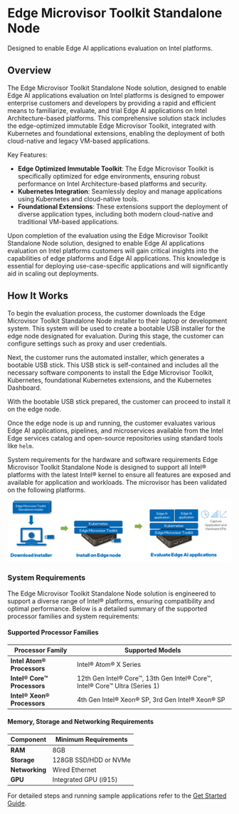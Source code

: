 # Edge Microvisor Toolkit Standalone Node

Designed to enable Edge AI applications evaluation on Intel platforms.

## Overview

The Edge Microvisor Toolkit Standalone Node solution, designed to enable Edge AI applications evaluation on Intel platforms is designed to empower enterprise customers and developers by providing a rapid and efficient means to familiarize, evaluate, and trial Edge AI applications on Intel Architecture-based platforms. This comprehensive solution stack includes the edge-optimized immutable Edge Microvisor Toolkit, integrated with Kubernetes and foundational extensions, enabling the deployment of both cloud-native and legacy VM-based applications.

Key Features:

- **Edge Optimized Immutable Toolkit**: The Edge Microvisor Toolkit is specifically optimized for edge environments, ensuring robust performance on Intel Architecture-based platforms and security.
- **Kubernetes Integration**: Seamlessly deploy and manage applications using Kubernetes and cloud-native tools.
- **Foundational Extensions**: These extensions support the deployment of diverse application types, including both modern cloud-native and traditional VM-based applications.

Upon completion of the evaluation using the Edge Microvisor Toolkit Standalone Node solution, designed to enable Edge AI applications evaluation on Intel platforms customers will gain critical insights into the capabilities of edge platforms and Edge AI applications. This knowledge is essential for deploying use-case-specific applications and will significantly aid in scaling out deployments.

## How It Works

To begin the evaluation process, the customer downloads the Edge Microvisor Toolkit Standalone Node installer to their laptop or development system. This system will be used to create a bootable USB installer for the edge node designated for evaluation. During this stage, the customer can configure settings such as proxy and user credentials.

Next, the customer runs the automated installer, which generates a bootable USB stick. This USB stick is self-contained and includes all the necessary software components to install the Edge Microvisor Toolkit, Kubernetes, foundational Kubernetes extensions, and the Kubernetes Dashboard.

With the bootable USB stick prepared, the customer can proceed to install it on the edge node.

Once the edge node is up and running, the customer evaluates various Edge AI applications, pipelines, and microservices available from the Intel Edge services catalog and open-source repositories using standard tools like `helm`.

System requirements for the hardware and software requirements Edge Microvisor Toolkit Standalone Node is designed to support all Intel® platforms with the latest Intel® kernel to ensure all features are exposed and available for application and workloads. The microvisor has been validated on the following platforms.

![How it works](images/howitworks.png)

### System Requirements

The Edge Microvisor Toolkit Standalone Node solution is engineered to support a diverse range of Intel® platforms, ensuring compatibility and optimal performance. Below is a detailed summary of the supported processor families and system requirements:

#### Supported Processor Families

| Processor Family            | Supported Models                                                                |
|-----------------------------|---------------------------------------------------------------------------------|
| **Intel Atom® Processors**  | Intel® Atom® X Series                                                           |
| **Intel® Core™ Processors** | 12th Gen Intel® Core™, 13th Gen Intel® Core™, Intel® Core™ Ultra (Series 1)     |
| **Intel® Xeon® Processors** | 4th Gen Intel® Xeon® SP, 3rd Gen Intel® Xeon® SP                                |

#### Memory, Storage and Networking Requirements

| Component      | Minimum Requirements           |
|----------------|--------------------------------|
| **RAM**        | 8GB                            |
| **Storage**    | 128GB SSD/HDD or NVMe          |
| **Networking** | Wired Ethernet                 |
| **GPU**        | Integrated GPU (i915)          |

For detailed steps and running sample applications refer to the [Get Started Guide](docs/user-guide/Get-Started-Guide.md).

